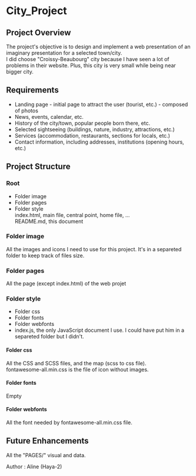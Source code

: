 # City_Project

## Project Overview
The project's objective is to design and implement a web presentation of an imaginary presentation for a selected town/city.  
I did choose "Croissy-Beaubourg" city because I have seen a lot of problems in their website. Plus, this city is very small while being near bigger city. 

## Requirements 
- Landing page - initial page to attract the user (tourist, etc.) - composed of photos
- News, events, calendar, etc.
- History of the city/town, popular people born there, etc.
- Selected sightseeing (buildings, nature, industry, attractions, etc.)
- Services (accommodation, restaurants, sections for locals, etc.)
- Contact information, including addresses, institutions (opening hours, etc.)


## Project Structure

### Root 
- Folder image  
- Folder pages  
- Folder style  
index.html,  main file, central point, home file, ...  
README.md, this document

### Folder image  
All the images and icons I need to use for this project. It's in a separeted folder to keep track of files size.

### Folder pages  
All the page (except index.html) of the web projet

### Folder style  
- Folder css  
- Folder fonts  
- Folder webfonts  
- index.js, the only JavaScript document I use. I could have put him in a separeted folder but I didn't.

#### Folder css  
All the CSS and SCSS files, and the map (scss to css file).  
fontawesome-all.min.css is the file of icon without images.

#### Folder fonts  
Empty

#### Folder webfonts  
All the font needed by fontawesome-all.min.css file.


## Future Enhancements
All the "PAGES/" visual and data.

Author : Aline (Haya-2)